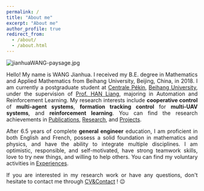 ```yaml
---
permalink: /
title: "About me"
excerpt: "About me"
author_profile: true
redirect_from: 
  - /about/
  - /about.html
---
```


<img src="https://jianhua-WANG-BUAA.github.io/images/jianhuaWANG-paysage.jpg" alt="jianhuaWANG-paysage.jpg" border="0" />

<!-- Hello! My name is WANG Jianhua. I have received my B.E. degree in Mathematics and Applied Mathematics from Beihang University, Beijing, China, in 2018. I am currently a postgraduate student at [Centrale Pékin](http://ecpknen.buaa.edu.cn/), [Beihang University](https://ev.buaa.edu.cn/), under the supervision of [Prof. HAN Liang](https://www.hanliang.pro/), majoring in Automation and Reinforcement Learning.
My research interests include coopertive control of multi-agent systems, formation tracking control of multi-UAV systems, and reinforcement learning for multi-agent systems. -->

<p style="text-align:justify; text-justify:inter-ideograph;">
Hello! My name is WANG Jianhua. I received my B.E. degree in Mathematics and Applied Mathematics from Beihang University, Beijing, China, in 2018. I am currently a postgraduate student at <a href="http://ecpknen.buaa.edu.cn/">Centrale Pékin</a>, <a href="https://ev.buaa.edu.cn/">Beihang University</a>, under the supervision of <a href="https://www.hanliang.pro/">Prof. HAN Liang</a>, majoring in Automation and Reinforcement Learning.
My research interests include <b>cooperative control</b> of <b>multi-agent systems</b>, <b>formation tracking control</b> for <b>multi-UAV systems</b>, and <b>reinforcement learning</b>. You can find the research achievements in <a href="https://jianhua-wang-buaa.github.io/Publications/">Publications</a>, <a href="https://jianhua-wang-buaa.github.io/Publications/">Research</a>, and <a href="https://jianhua-wang-buaa.github.io/Publications/">Projects</a>.
</p>

<!-- My research fields mainly include cooperative control of multi-agent systems, formation tracking control of multi-UAV systems, robust control, and reinforcement learning.  -->

<!-- 从2014年至今，我接受了6.5年的完整通用工程师培养，精通英法双语。预科阶段的学习让我具有扎实的数学物理基础，工程师阶段的训练使我具备了多学科交叉融合能力。 -->

<!-- 本人乐观向上、工作认真负责、自我驱动力强，具备较强的团队协作能力、热爱尝试新事物、并乐于助人。 -->

<p style="text-align:justify; text-justify:inter-ideograph;">
After 6.5 years of complete <b>general engineer</b> education, I am proficient in both English and French, possess a solid foundation in mathematics and physics, and have the ability to integrate multiple disciplines. I am optimistic, responsible, and self-motivated, have strong teamwork skills, love to try new things, and willing to help others. You can find my voluntary activities in <a href="https://jianhua-wang-buaa.github.io/Experiences/">Experiences</a>. 
</p>

<p style="text-align:justify; text-justify:inter-ideograph;">
If you are interested in my research work or have any questions, don't hesitate to contact me through <a href="https://jianhua-wang-buaa.github.io/cv/">CV&Contact</a> ! 😉
</p>


